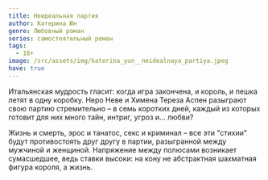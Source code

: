 ```yaml
---
title: Неидеальная партия
author: Катерина Юн
genre: Любовный роман
series: самостоятельный роман
tags:
  - 18+
image: /src/assets/img/katerina_yun__neidealnaya_partiya.jpeg
have: true
---
```

Итальянская мудрость гласит: когда игра закончена, и король, и пешка летят в одну коробку. Неро Неве и Химена Тереза Аспен разыграют свою партию стремительно – в семь коротких дней, каждый из которых готовит для них много тайн, интриг, угроз и… любви?

Жизнь и смерть, эрос и танатос, секс и криминал – все эти "стихии" будут противостоять друг другу в партии, разыгранной между мужчиной и женщиной. Напряжение между полюсами возникает сумасшедшее, ведь ставки высоки: на кону не абстрактная шахматная фигура короля, а жизнь.
